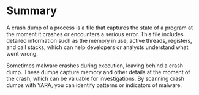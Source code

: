 # Summary

A crash dump of a process is a file that captures the state of a program at the moment it crashes or encounters a serious error. This file includes detailed information such as the memory in use, active threads, registers, and call stacks, which can help developers or analysts understand what went wrong.

Sometimes malware crashes during execution, leaving behind a crash dump. These dumps capture memory and other details at the moment of the crash, which can be valuable for investigations. By scanning crash dumps with YARA, you can identify patterns or indicators of malware.
